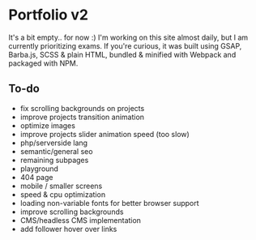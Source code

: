 # Portfolio v2

It's a bit empty.. for now :)
I'm working on this site almost daily, but I am currently prioritizing exams.
If you're curious, it was built using GSAP, Barba.js, SCSS & plain HTML, bundled & minified with Webpack and packaged with NPM.

## To-do
- fix scrolling backgrounds on projects
- improve projects transition animation
- optimize images
- improve projects slider animation speed (too slow)
- php/serverside lang
- semantic/general seo
- remaining subpages
- playground
- 404 page
- mobile / smaller screens
- speed & cpu optimization
- loading non-variable fonts for better browser support
- improve scrolling backgrounds
- CMS/headless CMS implementation
- add follower hover over links
